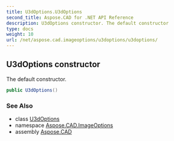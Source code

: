 ```yaml
---
title: U3dOptions.U3dOptions
second_title: Aspose.CAD for .NET API Reference
description: U3dOptions constructor. The default constructor
type: docs
weight: 10
url: /net/aspose.cad.imageoptions/u3doptions/u3doptions/
---
```

## U3dOptions constructor

The default constructor.

```csharp
public U3dOptions()
```

### See Also

* class [U3dOptions](../)
* namespace [Aspose.CAD.ImageOptions](../../u3doptions/)
* assembly [Aspose.CAD](../../../)


